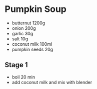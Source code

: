 # Pumpkin Soup
* butternut 1200g
* onion 200g
* garlic 30g
* salt 10g
* coconut milk 100ml
* pumpkin seeds 20g

## Stage 1
* boil 20 min
* add coconut milk and mix with blender
